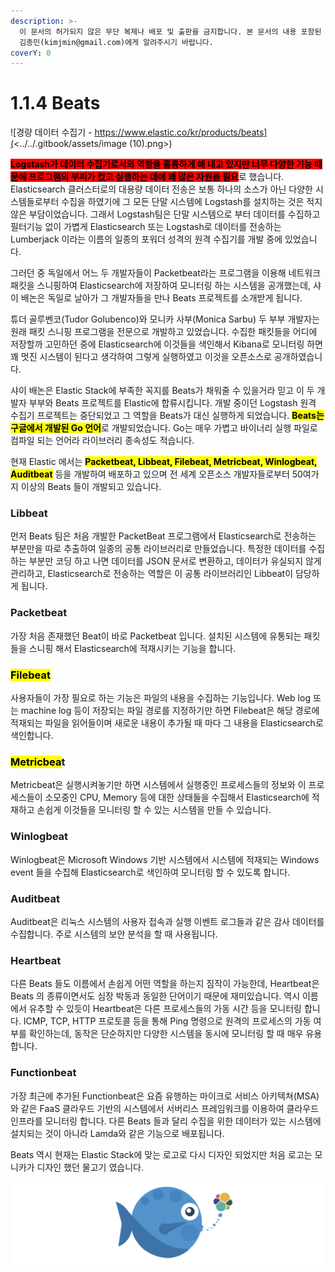 ```yaml
---
description: >-
  이 문서의 허가되지 않은 무단 복제나 배포 및 출판을 금지합니다. 본 문서의 내용 포함된 자료를 인용하고자 하는 경우 출처를 명시하고
  김종민(kimjmin@gmail.com)에게 알려주시기 바랍니다.
coverY: 0
---
```


# 1.1.4 Beats

![경량 데이터 수집기 - https://www.elastic.co/kr/products/beats](<../../.gitbook/assets/image (10).png>)

<mark style="background-color:red;">**Logstash가 데이터 수집기로서의 역할을 훌륭하게 해 내고 있지만 너무 다양한 기능 때문에 프로그램의 부피가 컸고 실행하는 데에 꽤 많은 자원을 필요**</mark>로 했습니다. Elasticsearch 클러스터로의 대용량 데이터 전송은 보통 하나의 소스가 아닌 다양한 시스템들로부터 수집을 하였기에 그 모든 단말 시스템에 Logstash를 설치하는 것은 적지 않은 부담이었습니다. 그래서 Logstash팀은 단말 시스템으로 부터 데이터를 수집하고 필터기능 없이 가볍게 Elasticsearch 또는 Logstash로 데이터를 전송하는 Lumberjack 이라는 이름의 일종의 포워더 성격의 원격 수집기를 개발 중에 있었습니다.

그러던 중 독일에서 어느 두 개발자들이 Packetbeat라는 프로그램을 이용해 네트워크 패킷을 스니핑하여 Elasticsearch에 저장하여 모니터링 하는 시스템을 공개했는데, 샤이 배논은 독일로 날아가 그 개발자들을 만나 Beats 프로젝트를 소개받게 됩니다.&#x20;

튜더 골루벤코(Tudor Golubenco)와 모니카 사부(Monica Sarbu) 두 부부 개발자는 원래 패킷 스니핑 프로그램을 전문으로 개발하고 있었습니다. 수집한 패킷들을 어디에 저장할까 고민하던 중에 Elasticsearch에 이것들을 색인해서 Kibana로 모니터링 하면 꽤 멋진 시스템이 된다고 생각하여 그렇게 실행하였고 이것을 오픈소스로 공개하였습니다.



샤이 배논은 Elastic Stack에 부족한 꼭지를 Beats가 채워줄 수 있을거라 믿고 이 두 개발자 부부와 Beats 프로젝트를 Elastic에 합류시킵니다. 개발 중이던 Logstash 원격 수집기 프로젝트는 중단되었고 그 역할을 Beats가 대신 실행하게 되었습니다. <mark style="background-color:yellow;">**Beats는 구글에서 개발된 Go 언어**</mark>로 개발되었습니다. Go는 매우 가볍고 바이너리 실행 파일로 컴파일 되는 언어라 라이브러리 종속성도 적습니다.&#x20;

현재 Elastic 에서는 <mark style="background-color:yellow;">**Packetbeat, Libbeat, Filebeat, Metricbeat, Winlogbeat, Auditbeat**</mark> 등을 개발하여 배포하고 있으며 전 세계 오픈소스 개발자들로부터 50여가지 이상의 Beats 들이 개발되고 있습니다.

### Libbeat

먼저 Beats 팀은 처음 개발한 PacketBeat 프로그램에서 Elasticsearch로 전송하는 부분만을 따로 추출하여 일종의 공통 라이브러리로 만들었습니다. 특정한 데이터를 수집하는 부분만 코딩 하고 나면 데이터를 JSON 문서로 변환하고, 데이터가 유실되지 않게 관리하고, Elasticsearch로 전송하는 역할은 이 공통 라이브러리인 Libbeat이 담당하게 됩니다.

### Packetbeat

가장 처음 존재했던 Beat이 바로 Packetbeat 입니다. 설치된 시스템에 유통되는 패킷들을 스니핑 해서 Elasticsearch에 적재시키는 기능을 합니다.

### <mark style="background-color:yellow;">Filebeat</mark>

사용자들이 가장 필요로 하는 기능은 파일의 내용을 수집하는 기능입니다. Web log 또는 machine log 등이 저장되는 파일 경로를 지정하기만 하면 Filebeat은 해당 경로에 적재되는 파일을 읽어들이며 새로운 내용이 추가될 때 마다 그 내용을 Elasticsearch로 색인합니다.

### <mark style="background-color:yellow;">Metricbea</mark>t

Metricbeat은 실행시켜놓기만 하면 시스템에서 실행중인 프로세스들의 정보와 이 프로세스들이 소모중인 CPU, Memory 등에 대한 상태들을 수집해서 Elasticsearch에 적재하고 손쉽게 이것들을 모니터링 할 수 있는 시스템을 만들 수 있습니다.

### Winlogbeat

Winlogbeat은 Microsoft Windows 기반 시스템에서 시스템에 적재되는 Windows event 들을 수집해 Elasticsearch로 색인하여 모니터링 할 수 있도록 합니다.

### Auditbeat

Auditbeat은 리눅스 시스템의 사용자 접속과 실행 이벤트 로그들과 같은 감사 데이터를 수집합니다. 주로 시스템의 보안 분석을 할 때 사용됩니다.

### Heartbeat

다른 Beats 들도 이름에서 손쉽게 어떤 역할을 하는지 짐작이 가능한데, Heartbeat은 Beats 의 종류이면서도 심장 박동과 동일한 단어이기 때문에 재미있습니다. 역시 이름에서 유추할 수 있듯이 Heartbeat은 다른 프로세스들의 가동 시간 등을 모니터링 합니다. ICMP, TCP, HTTP 프로토콜 등을 통해 Ping 명령으로 원격의 프로세스의 가동 여부를 확인하는데, 동작은 단순하지만 다양한 시스템을 동시에 모니터링 할 때 매우 유용합니다.

### Functionbeat

가장 최근에 추가된 Functionbeat은 요즘 유행하는 마이크로 서비스 아키텍쳐(MSA)와 같은 FaaS 클라우드 기반의 시스템에서 서버리스 프레임워크를 이용하여 클라우드 인프라를 모니터링 합니다. 다른 Beats 들과 달리 수집을 위한 데이터가 있는 시스템에 설치되는 것이 아니라 Lamda와 같은 기능으로 배포됩니다.

Beats 역시 현재는 Elastic Stack에 맞는 로고로 다시 디자인 되었지만 처음 로고는 모니카가 디자인 했던 물고기 였습니다.

![Beats의 옛 로고](<../../.gitbook/assets/image (11) (1).png>)
